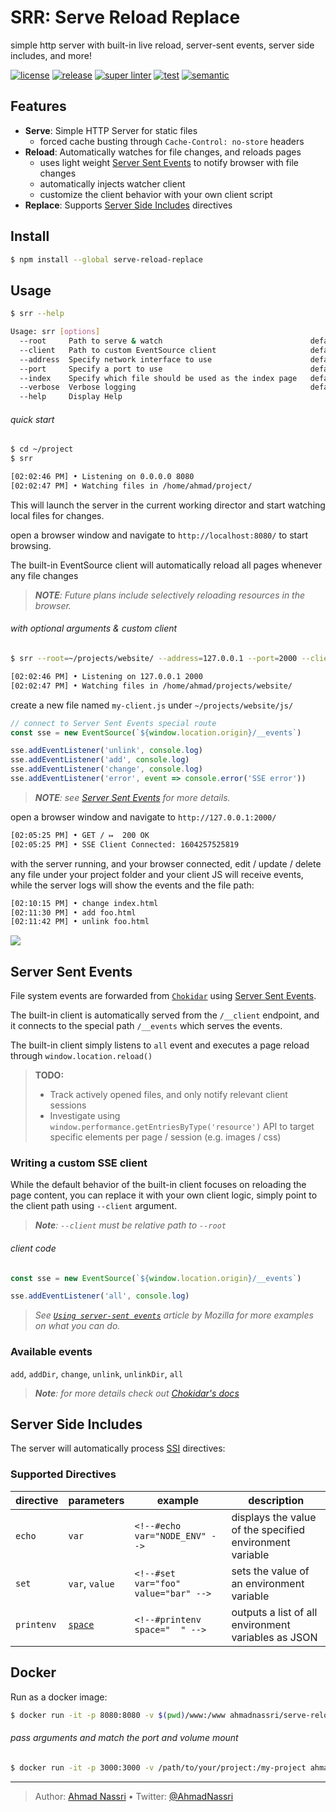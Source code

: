 # SRR: Serve Reload Replace

simple http server with built-in live reload, server-sent events, server side includes, and more!

[![license][license-img]][license-url]
[![release][release-img]][release-url]
[![super linter][super-linter-img]][super-linter-url]
[![test][test-img]][test-url]
[![semantic][semantic-img]][semantic-url]

## Features

-   **Serve**: Simple HTTP Server for static files
    -   forced cache busting through `Cache-Control: no-store` headers
-   **Reload**: Automatically watches for file changes, and reloads pages
    -   uses light weight [Server Sent Events][] to notify browser with file changes
    -   automatically injects watcher client
    -   customize the client behavior with your own client script
-   **Replace**: Supports [Server Side Includes][] directives

## Install

``` bash
$ npm install --global serve-reload-replace
```

## Usage

``` bash
$ srr --help

Usage: srr [options]
  --root     Path to serve & watch                                 default: $PWD
  --client   Path to custom EventSource client                     default: built-in
  --address  Specify network interface to use                      default: 0.0.0.0
  --port     Specify a port to use                                 default: 8080
  --index    Specify which file should be used as the index page   default: index.html
  --verbose  Verbose logging                                       default: false
  --help     Display Help
```

###### quick start

``` bash
$ cd ~/project
$ srr

[02:02:46 PM] • Listening on 0.0.0.0 8080
[02:02:47 PM] • Watching files in /home/ahmad/project/
```

This will launch the server in the current working director and start watching local files for changes.

open a browser window and navigate to `http://localhost:8080/` to start browsing.

The built-in EventSource client will automatically reload all pages whenever any file changes

> ***NOTE**: Future plans include selectively reloading resources in the browser.*

###### with optional arguments & custom client

``` bash
$ srr --root=~/projects/website/ --address=127.0.0.1 --port=2000 --client=js/my-client.js

[02:02:46 PM] • Listening on 127.0.0.1 2000
[02:02:47 PM] • Watching files in /home/ahmad/projects/website/
```

create a new file named `my-client.js` under `~/projects/website/js/`

``` js
// connect to Server Sent Events special route
const sse = new EventSource(`${window.location.origin}/__events`)

sse.addEventListener('unlink', console.log)
sse.addEventListener('add', console.log)
sse.addEventListener('change', console.log)
sse.addEventListener('error', event => console.error('SSE error'))
```

> ***NOTE**: see [Server Sent Events][1] for more details.*

open a browser window and navigate to `http://127.0.0.1:2000/`

``` bash
[02:05:25 PM] • GET / ↦  200 OK
[02:05:25 PM] • SSE Client Connected: 1604257525819
```

with the server running, and your browser connected, edit / update / delete any file under your project folder and your client JS will receive events, while the server logs will show the events and the file path:

``` bash
[02:10:15 PM] • change index.html
[02:11:30 PM] • add foo.html
[02:11:42 PM] • unlink foo.html
```

![][2]

## Server Sent Events

File system events are forwarded from [`Chokidar`][] using [Server Sent Events][].

The built-in client is automatically served from the `/__client` endpoint, and it connects to the special path `/__events` which serves the events.

The built-in client simply listens to `all` event and executes a page reload through `window.location.reload()`

> **TODO:**
>
> -   Track actively opened files, and only notify relevant client sessions
> -   Investigate using `window.performance.getEntriesByType('resource')` API to target specific elements per page / session (e.g. images / css)

### Writing a custom SSE client

While the default behavior of the built-in client focuses on reloading the page content, you can replace it with your own client logic, simply point to the client path using `--client` argument.

> ***Note**: `--client` must be relative path to `--root`*

###### client code

``` js
const sse = new EventSource(`${window.location.origin}/__events`)

sse.addEventListener('all', console.log)
```

> *See [`Using server-sent events`][] article by Mozilla for more examples on what you can do.*

### Available events

`add`, `addDir`, `change`, `unlink`, `unlinkDir`, `all`

> ***Note**: for more details check out [Chokidar's docs][]*

## Server Side Includes

The server will automatically process [SSI][Server Side Includes] directives:

### Supported Directives

| directive  | parameters     | example                              | description                                              |
|------------|----------------|--------------------------------------|----------------------------------------------------------|
| `echo`     | `var`          | `<!--#echo var="NODE_ENV" -->`       | displays the value of the specified environment variable |
| `set`      | `var`, `value` | `<!--#set var="foo" value="bar" -->` | sets the value of an environment variable                |
| `printenv` | [`space`][]    | `<!--#printenv space="  " -->`       | outputs a list of all environment variables as JSON      |

## Docker

Run as a docker image:

``` bash
$ docker run -it -p 8080:8080 -v $(pwd)/www:/www ahmadnassri/serve-reload-replace
```

###### pass arguments and match the port and volume mount

``` bash
$ docker run -it -p 3000:3000 -v /path/to/your/project:/my-project ahmadnassri/serve-reload-replace --port=3000 --root=/my-project
```

  [Server Sent Events]: https://developer.mozilla.org/en-US/docs/Web/API/Server-sent_events
  [Server Side Includes]: https://en.wikipedia.org/wiki/Server_Side_Includes
  [1]: #server-sent-events
  [2]: docs/browser-console.png
  [`Chokidar`]: https://github.com/paulmillr/chokidar
  [`Using server-sent events`]: https://developer.mozilla.org/en-US/docs/Web/API/Server-sent_events/Using_server-sent_events
  [Chokidar's docs]: https://github.com/paulmillr/chokidar#methods--events
  [`space`]: https://developer.mozilla.org/en-US/docs/Web/JavaScript/Reference/Global_Objects/JSON/stringify

----
> Author: [Ahmad Nassri](https://www.ahmadnassri.com/) &bull;
> Twitter: [@AhmadNassri](https://twitter.com/AhmadNassri)

[license-url]: LICENSE
[license-img]: https://badgen.net/github/license/ahmadnassri/node-serve-reload-replace

[release-url]: https://github.com/ahmadnassri/node-serve-reload-replace/releases
[release-img]: https://badgen.net/github/release/ahmadnassri/node-serve-reload-replace

[super-linter-url]: https://github.com/ahmadnassri/node-serve-reload-replace/actions?query=workflow%3Asuper-linter
[super-linter-img]: https://github.com/ahmadnassri/node-serve-reload-replace/workflows/super-linter/badge.svg

[test-url]: https://github.com/ahmadnassri/node-serve-reload-replace/actions?query=workflow%3Atest
[test-img]: https://github.com/ahmadnassri/node-serve-reload-replace/workflows/test/badge.svg

[semantic-url]: https://github.com/ahmadnassri/node-serve-reload-replace/actions?query=workflow%3Arelease
[semantic-img]: https://badgen.net/badge/📦/semantically%20released/blue
